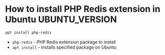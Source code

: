 # How to install PHP Redis extension in Ubuntu UBUNTU_VERSION

```bash
apt install php-redis
```

- `php-redis` - PHP Redis extension package to install
- `apt install` - installs specified package on Ubuntu


